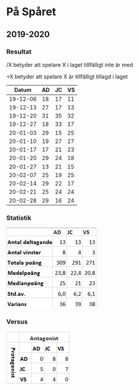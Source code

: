 # På Spåret

## 2019-2020

### Resultat

/X betyder att spelare X i laget tillfälligt inte är med

+X betyder att spelare X är tillfälligt tillagd i laget

Datum    |AD|JC|VS|
---------|--|--|--|
19-12-06 |18|17|11|
19-12-13 |27|17|13|
19-12-20 |31|35|32|
19-12-27 |18|33|17|
20-01-03 |29|15|25|
20-01-10 |19|27|27|
20-01-17 |17|21|23|
20-01-20 |29|24|18|
20-01-27 |13|21|15|
20-02-07 |25|19|25|
20-02-14 |29|22|17|
20-02-21 |25|24|24|
20-02-28 |29|16|24|

### Statistik

![Stats 19-20](stats_19-20.png)

### Versus

![Versus 19-20](vs_19-20.png)
